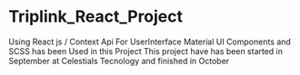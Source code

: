 # Triplink_React_Project
Using React js  / Context Api 
For UserInterface Material UI Components and SCSS has been Used in this Project 
This project have has been started in September at Celestials Tecnology and finished in October 
